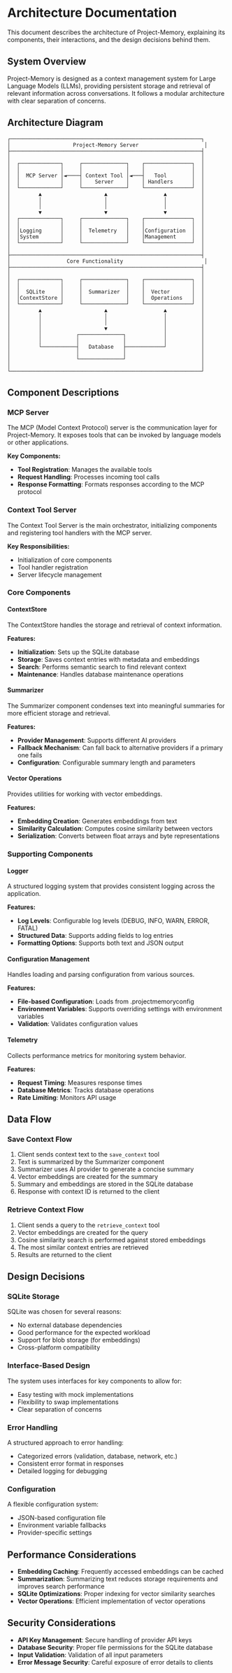 # Architecture Documentation

This document describes the architecture of Project-Memory, explaining its components, their interactions, and the design decisions behind them.

## System Overview

Project-Memory is designed as a context management system for Large Language Models (LLMs), providing persistent storage and retrieval of relevant information across conversations. It follows a modular architecture with clear separation of concerns.

## Architecture Diagram

```
┌─────────────────────────────────────────────────────────────┐
│                    Project-Memory Server                     │
├─────────────────────────────────────────────────────────────┤
│                                                             │
│  ┌─────────────┐     ┌──────────────┐    ┌───────────────┐  │
│  │             │     │              │    │               │  │
│  │  MCP Server │◄────┤ Context Tool │◄───┤   Tool        │  │
│  │             │     │    Server    │    │ Handlers      │  │
│  └─────────────┘     └──────────────┘    └───────────────┘  │
│         ▲                    ▲                  ▲           │
│         │                    │                  │           │
│         │                    │                  │           │
│         ▼                    ▼                  ▼           │
│  ┌─────────────┐     ┌──────────────┐    ┌───────────────┐  │
│  │             │     │              │    │               │  │
│  │Logging      │     │  Telemetry   │    │Configuration  │  │
│  │System       │     │              │    │Management     │  │
│  └─────────────┘     └──────────────┘    └───────────────┘  │
│                                                             │
├─────────────────────────────────────────────────────────────┤
│                  Core Functionality                          │
├─────────────────────────────────────────────────────────────┤
│                                                             │
│  ┌─────────────┐     ┌──────────────┐    ┌───────────────┐  │
│  │             │     │              │    │               │  │
│  │  SQLite     │     │  Summarizer  │    │  Vector       │  │
│  │ContextStore │     │              │    │  Operations   │  │
│  └─────────────┘     └──────────────┘    └───────────────┘  │
│         ▲                    ▲                  ▲           │
│         │                    │                  │           │
│         │                    │                  │           │
│         │                    ▼                  │           │
│         │           ┌──────────────┐            │           │
│         │           │              │            │           │
│         └───────────┤   Database   ├────────────┘           │
│                     │              │                        │
│                     └──────────────┘                        │
│                                                             │
└─────────────────────────────────────────────────────────────┘
```

## Component Descriptions

### MCP Server

The MCP (Model Context Protocol) server is the communication layer for Project-Memory. It exposes tools that can be invoked by language models or other applications.

**Key Components:**

- **Tool Registration**: Manages the available tools
- **Request Handling**: Processes incoming tool calls
- **Response Formatting**: Formats responses according to the MCP protocol

### Context Tool Server

The Context Tool Server is the main orchestrator, initializing components and registering tool handlers with the MCP server.

**Key Responsibilities:**

- Initialization of core components
- Tool handler registration
- Server lifecycle management

### Core Components

#### ContextStore

The ContextStore handles the storage and retrieval of context information.

**Features:**

- **Initialization**: Sets up the SQLite database
- **Storage**: Saves context entries with metadata and embeddings
- **Search**: Performs semantic search to find relevant context
- **Maintenance**: Handles database maintenance operations

#### Summarizer

The Summarizer component condenses text into meaningful summaries for more efficient storage and retrieval.

**Features:**

- **Provider Management**: Supports different AI providers
- **Fallback Mechanism**: Can fall back to alternative providers if a primary one fails
- **Configuration**: Configurable summary length and parameters

#### Vector Operations

Provides utilities for working with vector embeddings.

**Features:**

- **Embedding Creation**: Generates embeddings from text
- **Similarity Calculation**: Computes cosine similarity between vectors
- **Serialization**: Converts between float arrays and byte representations

### Supporting Components

#### Logger

A structured logging system that provides consistent logging across the application.

**Features:**

- **Log Levels**: Configurable log levels (DEBUG, INFO, WARN, ERROR, FATAL)
- **Structured Data**: Supports adding fields to log entries
- **Formatting Options**: Supports both text and JSON output

#### Configuration Management

Handles loading and parsing configuration from various sources.

**Features:**

- **File-based Configuration**: Loads from .projectmemoryconfig
- **Environment Variables**: Supports overriding settings with environment variables
- **Validation**: Validates configuration values

#### Telemetry

Collects performance metrics for monitoring system behavior.

**Features:**

- **Request Timing**: Measures response times
- **Database Metrics**: Tracks database operations
- **Rate Limiting**: Monitors API usage

## Data Flow

### Save Context Flow

1. Client sends context text to the `save_context` tool
2. Text is summarized by the Summarizer component
3. Summarizer uses AI provider to generate a concise summary
4. Vector embeddings are created for the summary
5. Summary and embeddings are stored in the SQLite database
6. Response with context ID is returned to the client

### Retrieve Context Flow

1. Client sends a query to the `retrieve_context` tool
2. Vector embeddings are created for the query
3. Cosine similarity search is performed against stored embeddings
4. The most similar context entries are retrieved
5. Results are returned to the client

## Design Decisions

### SQLite Storage

SQLite was chosen for several reasons:

- No external database dependencies
- Good performance for the expected workload
- Support for blob storage (for embeddings)
- Cross-platform compatibility

### Interface-Based Design

The system uses interfaces for key components to allow for:

- Easy testing with mock implementations
- Flexibility to swap implementations
- Clear separation of concerns

### Error Handling

A structured approach to error handling:

- Categorized errors (validation, database, network, etc.)
- Consistent error format in responses
- Detailed logging for debugging

### Configuration

A flexible configuration system:

- JSON-based configuration file
- Environment variable fallbacks
- Provider-specific settings

## Performance Considerations

- **Embedding Caching**: Frequently accessed embeddings can be cached
- **Summarization**: Summarizing text reduces storage requirements and improves search performance
- **SQLite Optimizations**: Proper indexing for vector similarity searches
- **Vector Operations**: Efficient implementation of vector operations

## Security Considerations

- **API Key Management**: Secure handling of provider API keys
- **Database Security**: Proper file permissions for the SQLite database
- **Input Validation**: Validation of all input parameters
- **Error Message Security**: Careful exposure of error details to clients
